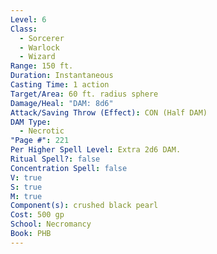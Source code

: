 ```yaml
---
Level: 6
Class:
  - Sorcerer
  - Warlock
  - Wizard
Range: 150 ft.
Duration: Instantaneous
Casting Time: 1 action
Target/Area: 60 ft. radius sphere
Damage/Heal: "DAM: 8d6"
Attack/Saving Throw (Effect): CON (Half DAM)
DAM Type:
  - Necrotic
"Page #": 221
Per Higher Spell Level: Extra 2d6 DAM.
Ritual Spell?: false
Concentration Spell: false
V: true
S: true
M: true
Component(s): crushed black pearl
Cost: 500 gp
School: Necromancy
Book: PHB
---
```

